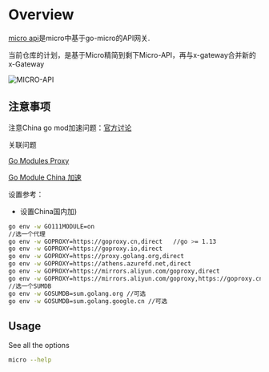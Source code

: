 # Overview

[micro api](https://micro.mu/docs/api.html)是micro中基于go-micro的API网关.

当前仓库的计划，是基于Micro精简到剩下Micro-API，再与x-gateway合并新的x-Gateway

![MICRO-API](https://github.com/micro-in-cn/x-gateway/raw/master/docs/micro-api.png)

## 注意事项

注意China go mod加速问题：[官方讨论](https://github.com/golang/go/issues/31755)

关联问题

[Go Modules Proxy](https://github.com/guanhui07/blog/issues/642)

[Go Module China 加速](https://github.com/developer-learning/night-reading-go/issues/468)

设置参考：

+ 设置China国内加)

```bash
go env -w GO111MODULE=on
//选一个代理
go env -w GOPROXY=https://goproxy.cn,direct   //go >= 1.13
go env -w GOPROXY=https://goproxy.io,direct
go env -w GOPROXY=https://proxy.golang.org,direct
go env -w GOPROXY=https://athens.azurefd.net,direct
go env -w GOPROXY=https://mirrors.aliyun.com/goproxy,direct
go env -w GOPROXY=https://mirrors.aliyun.com/goproxy,https://goproxy.cn,https://goproxy.io,https://athens.azurefd.net,direct
//选一个SUMDB
go env -w GOSUMDB=sum.golang.org //可选
go env -w GOSUMDB=sum.golang.google.cn //可选
```

## Usage

See all the options

```bash
micro --help
```

